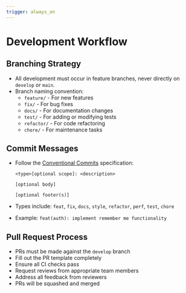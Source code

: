 ```yaml
---
trigger: always_on
---
```


# Development Workflow

## Branching Strategy

- All development must occur in feature branches, never directly on `develop` or `main`.
- Branch naming convention:
  - `feature/` - For new features
  - `fix/` - For bug fixes
  - `docs/` - For documentation changes
  - `test/` - For adding or modifying tests
  - `refactor/` - For code refactoring
  - `chore/` - For maintenance tasks

## Commit Messages

- Follow the [Conventional Commits](https://www.conventionalcommits.org/) specification:

  ```
  <type>[optional scope]: <description>

  [optional body]

  [optional footer(s)]
  ```

- Types include: `feat`, `fix`, `docs`, `style`, `refactor`, `perf`, `test`, `chore`
- Example: `feat(auth): implement remember me functionality`

## Pull Request Process

- PRs must be made against the `develop` branch
- Fill out the PR template completely
- Ensure all CI checks pass
- Request reviews from appropriate team members
- Address all feedback from reviewers
- PRs will be squashed and merged
